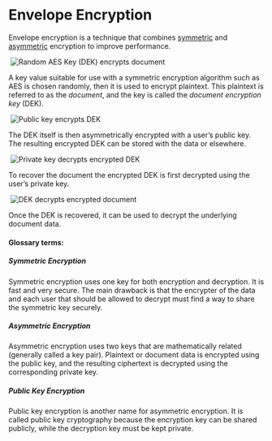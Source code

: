 # Envelope Encryption

Envelope encryption is a technique that combines [symmetric](https://ironcorelabs.com/docs/data-control-platform/concepts/envelope-encryption/#symmetric-encryption) and [asymmetric](https://ironcorelabs.com/docs/data-control-platform/concepts/envelope-encryption/#asymmetric-encryption) encryption to improve performance.

​                                     ![Random AES Key (DEK) encrypts document](https://ironcorelabs.com/static/ebc8fabebf95e140c5bd3062895e8585/38b44/1-randomAES-to-doc-key.jpg)            

A key value suitable for use with a symmetric encryption algorithm such as AES is chosen randomly, then it is used to encrypt plaintext. This plaintext is referred to as the *document*, and the key is called the *document encryption key* (DEK).

​                                     ![Public key encrypts DEK](https://ironcorelabs.com/static/cf60096df4595d9e679ecafc1cedcccc/38b44/2-public-key-encrypts.jpg)            

The DEK itself is then asymmetrically encrypted with a user’s public key. The resulting encrypted DEK can be stored with the data or elsewhere.

​                                     ![Private key decrypts encrypted DEK](https://ironcorelabs.com/static/3d6d881ef73e6eb15a0507f61a012eaf/38b44/3-private-key-decrypts.jpg)            

To recover the document the encrypted DEK is first decrypted using the user’s private key.

​                                     ![DEK decrypts encrypted document](https://ironcorelabs.com/static/052e47880d8f106e072b6b5f494e1bc5/38b44/4-DEK-decrypts-doc.jpg)            

Once the DEK is recovered, it can be used to decrypt the underlying document data.

#### Glossary terms:

##### Symmetric Encryption

Symmetric encryption uses one key for both encryption and decryption. It is fast and very secure. The main drawback is that the encrypter of the data and each user that should be allowed to decrypt must find a way to share the symmetric key securely.

##### Asymmetric Encryption

Asymmetric encryption uses two keys that are mathematically related (generally called a key pair). Plaintext or document data is encrypted using the public key, and the resulting ciphertext is decrypted using the corresponding private key.

##### Public Key Encryption

Public key encryption is another name for asymmetric encryption. It is called public key cryptography because the encryption key can be shared publicly, while the decryption key must be kept private.

